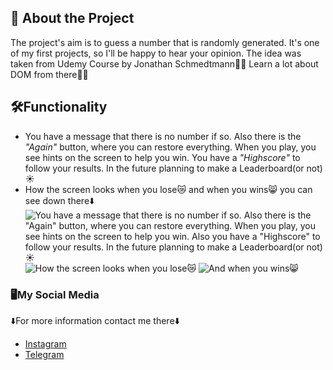 <!-- guess-my-number -->
## :star2: About the Project
The project's aim is to guess a number that is randomly generated. It's one of my first projects, so I'll be happy to hear your opinion. The idea was taken from Udemy Course by Jonathan Schmedtmann🙏🏻 Learn a lot about DOM from there💪🏻
## 🛠️Functionality 
+ You have a message that there is no number if so. Also there is the *"Again"* button, where you can restore everything. When you play, you see hints on the screen to help you win. You have a *"Highscore"* to follow your results. In the future planning to make a Leaderboard(or not)☀️
+ How the screen looks when you lose😿 and when you wins😸 you can see down there⬇️ 
![You have a message that there is no number if so. Also there is the "Again" button, where you can restore everything. When you play, you see hints on the screen to help you win. Also you have a "Highscore" to follow your results. In the future planning to make a Leaderboard(or not)☀️](https://drive.google.com/uc?export=view&id=1u0GGgGAze9Wq2ICuVRx3TItPYQg_slsi)
![How the screen looks when you lose😿](https://drive.google.com/uc?export=view&id=1FCRqCGaQb5fxiNGIYma_aFJrRKjRJcA3)
![And when you wins😸](https://drive.google.com/uc?export=view&id=1RyIiodnA5UaRyy3yFPrDgjcvowBQsJXW)
### 🖥️My Social Media
⬇️For more information contact me there⬇️ 
+ [Instagram](https://instagram.com/kytsi)
+ [Telegram](https://t.me/kuannts)
<!-- Thank you and see you soon🎀💓 -->

